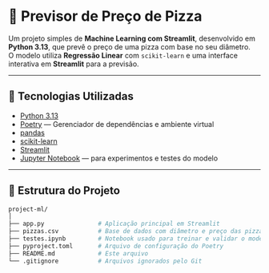 # 🍕 Previsor de Preço de Pizza

Um projeto simples de **Machine Learning com Streamlit**, desenvolvido em **Python 3.13**, que prevê o preço de uma pizza com base no seu diâmetro.  
O modelo utiliza **Regressão Linear** com `scikit-learn` e uma interface interativa em **Streamlit** para a previsão.

---

## 🚀 Tecnologias Utilizadas

- [Python 3.13](https://www.python.org/)
- [Poetry](https://python-poetry.org/) — Gerenciador de dependências e ambiente virtual
- [pandas](https://pandas.pydata.org/)
- [scikit-learn](https://scikit-learn.org/)
- [Streamlit](https://streamlit.io/)
- [Jupyter Notebook](https://jupyter.org/) — para experimentos e testes do modelo

---

## 📂 Estrutura do Projeto

```bash
project-ml/
│
├── app.py               # Aplicação principal em Streamlit
├── pizzas.csv           # Base de dados com diâmetro e preço das pizzas
├── testes.ipynb         # Notebook usado para treinar e validar o modelo
├── pyproject.toml       # Arquivo de configuração do Poetry
├── README.md            # Este arquivo
└── .gitignore           # Arquivos ignorados pelo Git

